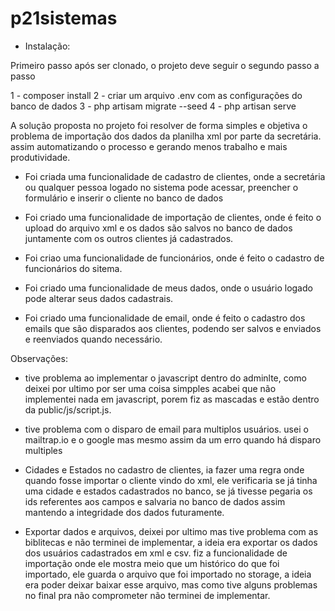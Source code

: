 # p21sistemas

- Instalação: 

Primeiro passo após ser clonado, o projeto deve seguir o segundo passo a passo

1 - composer install
2 - criar um arquivo .env com as configurações do banco de dados 
3 - php artisam migrate --seed
4 - php artisan serve


A solução proposta no projeto foi resolver de forma simples e objetiva o problema de importação dos dados da planilha xml
por parte da secretária. assim automatizando o processo e gerando menos trabalho e mais produtividade.

- Foi criada uma funcionalidade de cadastro de clientes, onde a secretária ou qualquer pessoa logado no sistema pode acessar,
preencher o formulário e inserir o cliente no banco de dados

- Foi criado uma funcionalidade de importação de clientes, onde é feito o upload do arquivo xml e os dados são salvos no banco
de dados juntamente com os outros clientes já cadastrados.

- Foi criao uma funcionalidade de funcionários, onde é feito o cadastro de funcionários do sitema.

- Foi criado uma funcionalidade de meus dados, onde o usuário logado pode alterar seus dados cadastrais.

- Foi criado uma funcionalidade de email, onde é feito o cadastro dos emails que são disparados aos clientes, podendo ser salvos
e enviados e reenviados quando necessário.


 Observações: 

- tive problema ao implementar o javascript dentro do adminlte, como deixei por ultimo por ser uma coisa simpples
acabei que não implementei nada em javascript, porem fiz as mascadas e estão dentro da public/js/script.js. 

- tive problema com o disparo de email para multiplos usuários. usei o mailtrap.io e o google mas mesmo assim da um erro
quando há disparo multiples 

- Cidades e Estados no cadastro de clientes, ia fazer uma regra onde quando fosse importar o cliente vindo do xml, ele 
verificaria se já tinha uma cidade e estados cadastrados no banco, se já tivesse pegaria os ids referentes aos campos e 
salvaria no banco de dados assim mantendo a integridade dos dados futuramente.

- Exportar dados e arquivos, deixei por ultimo mas tive problema com as biblitecas e não terminei de implementar, a 
ideia era exportar os dados dos usuários cadastrados em xml e csv. fiz a funcionalidade de importação onde ele mostra meio
que um histórico do que foi importado, ele guarda o arquivo que foi importado no storage, a ideia era poder deixar baixar
esse arquivo, mas como tive alguns problemas no final pra não comprometer não terminei de implementar.
